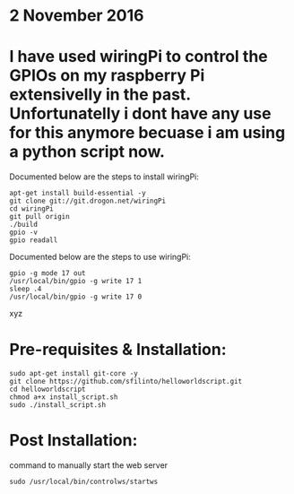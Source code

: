 # 2 November 2016
# I have used wiringPi to control the GPIOs on my raspberry Pi extensivelly in the past. Unfortunatelly i dont have any use for this anymore becuase i am using a python script now.

Documented below are the steps to install wiringPi:  
```
apt-get install build-essential -y  
git clone git://git.drogon.net/wiringPi  
cd wiringPi  
git pull origin  
./build  
gpio -v  
gpio readall  

```

Documented below are the steps to use wiringPi:  
```
gpio -g mode 17 out
/usr/local/bin/gpio -g write 17 1
sleep .4
/usr/local/bin/gpio -g write 17 0
```



xyz

# Pre-requisites & Installation:
```
sudo apt-get install git-core -y  
git clone https://github.com/sfilinto/helloworldscript.git  
cd helloworldscript  
chmod a+x install_script.sh  
sudo ./install_script.sh  
```



# Post Installation:
command to manually start the web server
```
sudo /usr/local/bin/controlws/startws
```

